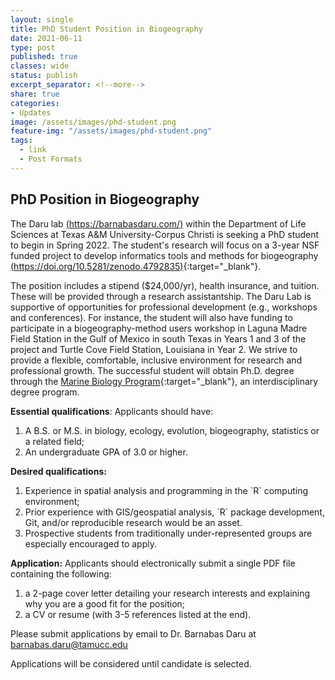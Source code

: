 ```yaml
---
layout: single
title: PhD Student Position in Biogeography
date: 2021-06-11
type: post
published: true
classes: wide
status: publish
excerpt_separator: <!--more-->
share: true
categories:
- Updates
image: /assets/images/phd-student.png
feature-img: "/assets/images/phd-student.png"
tags:
  - link
  - Post Formats
---
```


## PhD Position in Biogeography

The Daru lab [(https://barnabasdaru.com/)](https://barnabasdaru.com/) within the Department of Life Sciences at Texas A&M University-Corpus Christi is seeking a PhD student to begin in Spring 2022.  The student's research will focus on a 3-year NSF funded project to develop informatics tools and methods for biogeography [(https://doi.org/10.5281/zenodo.4792835)](https://doi.org/10.5281/zenodo.4792835){:target="_blank"}.

<!--more-->

The position includes a stipend ($24,000/yr), health insurance, and tuition. These will be provided through a research assistantship. The Daru Lab is supportive of opportunities for professional development (e.g., workshops and conferences). For instance, the student will also have funding to participate in a biogeography-method users workshop in Laguna Madre Field Station in the Gulf of Mexico in south Texas in Years 1 and 3 of the project and Turtle Cove Field Station, Louisiana in Year 2. We strive to provide a flexible, comfortable, inclusive environment for research and professional growth. The successful student will obtain Ph.D. degree through the [Marine Biology Program](https://marinebiology.tamucc.edu/){:target="_blank"}, an interdisciplinary degree program.

**Essential qualifications**: Applicants should have:  
<ol>
<li>A B.S. or M.S. in biology, ecology, evolution, biogeography, statistics or a related field;</li>
<li>An undergraduate GPA of 3.0 or higher.</li>
</ol>

**Desired qualifications:**
<ol>
<li>Experience in spatial analysis and programming in the `R` computing environment;</li>
<li>Prior experience with GIS/geospatial analysis, `R` package development, Git, and/or reproducible research would be an asset.</li>
<li>Prospective students from traditionally under-represented groups are especially encouraged to apply.</li>
</ol>

**Application:** Applicants should electronically submit a single PDF file containing the following:  
<ol>
<li>a 2-page cover letter detailing your research interests and explaining why you are a good fit for the position;</li>
<li>a CV or resume (with 3-5 references listed at the end).</li>
</ol>

Please submit applications by email to Dr. Barnabas Daru at barnabas.daru@tamucc.edu 

Applications will be considered until candidate is selected.

